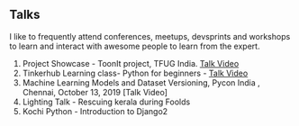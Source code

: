 ## Talks

I like to frequently attend conferences, meetups, devsprints and workshops to learn and 
interact with awesome people to learn from the expert.

1. Project Showcase - ToonIt project, TFUG India. [Talk Video]()
2. Tinkerhub Learning class- Python for beginners - [Talk Video]()
3. Machine Learning Models and Dataset Versioning, Pycon India , Chennai, October 13, 2019 [Talk Video]
4. Lighting Talk - Rescuing kerala during Foolds
5. Kochi Python - Introduction to Django2

